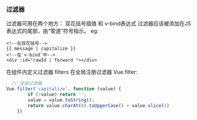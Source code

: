 ### 过滤器
过滤器可用在两个地方： 双花括号插值 和 v-bind表达式
过滤器应该被添加在JS表达式的尾部，由“管道”符号指示。
eg:
```angular2html
<!--在双花括号-->
{{ message | capitalize }}
<!--在`v-bind`中-->
<div :id="rawId | forward "></div>
```
在组件内定义过滤器 filters
在全局注册过滤器 Vue.filter:
```javascript
  // 全局过滤器
Vue.filter('capitalize', function (value) {
        if (!value) return '';
        value = value.toString();
        return value.charAt(0).toUpperCase() + value.slice(1)
    })
```